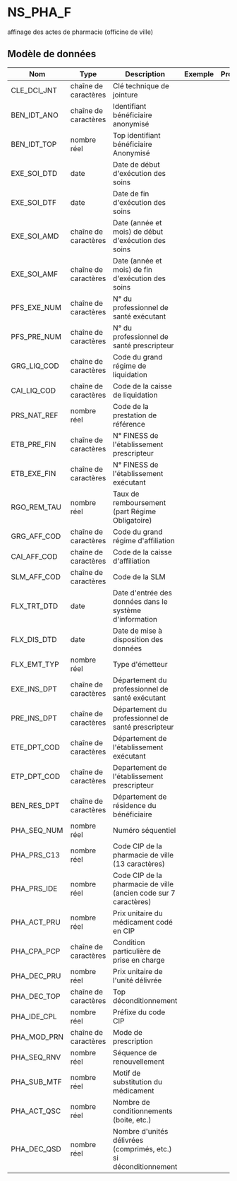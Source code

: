 # NS_PHA_F

affinage des actes de pharmacie (officine de ville)


## Modèle de données

|Nom|Type|Description|Exemple|Propriétés|
|-|-|-|-|-|
|CLE_DCI_JNT|chaîne de caractères|Clé technique de jointure|||
|BEN_IDT_ANO|chaîne de caractères|Identifiant bénéficiaire anonymisé|||
|BEN_IDT_TOP|nombre réel|Top identifiant bénéficiaire Anonymisé|||
|EXE_SOI_DTD|date|Date de début d'exécution des soins|||
|EXE_SOI_DTF|date|Date de fin d'exécution des soins|||
|EXE_SOI_AMD|chaîne de caractères|Date (année et mois) de début d'exécution des soins|||
|EXE_SOI_AMF|chaîne de caractères|Date (année et mois) de fin d'exécution des soins|||
|PFS_EXE_NUM|chaîne de caractères|N° du professionnel de santé exécutant|||
|PFS_PRE_NUM|chaîne de caractères|N° du professionnel de santé prescripteur|||
|GRG_LIQ_COD|chaîne de caractères|Code du grand régime de liquidation|||
|CAI_LIQ_COD|chaîne de caractères|Code de la caisse de liquidation|||
|PRS_NAT_REF|nombre réel|Code de la prestation de référence|||
|ETB_PRE_FIN|chaîne de caractères|N° FINESS de l'établissement prescripteur|||
|ETB_EXE_FIN|chaîne de caractères|N° FINESS de l'établissement exécutant|||
|RGO_REM_TAU|nombre réel|Taux de remboursement (part Régime Obligatoire)|||
|GRG_AFF_COD|chaîne de caractères|Code du grand régime d'affiliation|||
|CAI_AFF_COD|chaîne de caractères|Code de la caisse d'affiliation|||
|SLM_AFF_COD|chaîne de caractères|Code de la SLM|||
|FLX_TRT_DTD|date|Date d'entrée des données dans le système d'information|||
|FLX_DIS_DTD|date|Date de mise à disposition des données|||
|FLX_EMT_TYP|nombre réel|Type d'émetteur|||
|EXE_INS_DPT|chaîne de caractères|Département du professionnel de santé exécutant|||
|PRE_INS_DPT|chaîne de caractères|Département du professionnel de santé prescripteur|||
|ETE_DPT_COD|chaîne de caractères|Département de l'établissement exécutant|||
|ETP_DPT_COD|chaîne de caractères|Departement de l'établissement prescripteur|||
|BEN_RES_DPT|chaîne de caractères|Département de résidence du bénéficiaire|||
|PHA_SEQ_NUM|nombre réel|Numéro séquentiel|||
|PHA_PRS_C13|nombre réel|Code CIP de la pharmacie de ville (13 caractères)|||
|PHA_PRS_IDE|nombre réel|Code CIP de la pharmacie de ville (ancien code sur 7 caractères)|||
|PHA_ACT_PRU|nombre réel|Prix unitaire du médicament codé en CIP|||
|PHA_CPA_PCP |chaîne de caractères|Condition particulière de prise en charge|||
|PHA_DEC_PRU |nombre réel|Prix unitaire de l'unité délivrée|||
|PHA_DEC_TOP|chaîne de caractères|Top déconditionnement|||
|PHA_IDE_CPL|nombre réel|Préfixe du code CIP|||
|PHA_MOD_PRN|chaîne de caractères|Mode de prescription|||
|PHA_SEQ_RNV|nombre réel|Séquence de renouvellement|||
|PHA_SUB_MTF|nombre réel|Motif de substitution du médicament|||
|PHA_ACT_QSC|nombre réel|Nombre de conditionnements (boite, etc.)|||
|PHA_DEC_QSD |nombre réel|Nombre d'unités délivrées (comprimés, etc.) si déconditionnement|||
